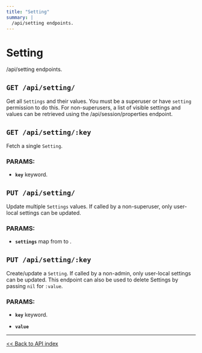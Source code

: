 ```yaml
---
title: "Setting"
summary: |
  /api/setting endpoints.
---
```


# Setting

/api/setting endpoints.

## `GET /api/setting/`

Get all `Settings` and their values. You must be a superuser or have `setting` permission to do this.
  For non-superusers, a list of visible settings and values can be retrieved using the /api/session/properties endpoint.

## `GET /api/setting/:key`

Fetch a single `Setting`.

### PARAMS:

-  **`key`** keyword.

## `PUT /api/setting/`

Update multiple `Settings` values. If called by a non-superuser, only user-local settings can be updated.

### PARAMS:

-  **`settings`** map from <keyword> to <anything>.

## `PUT /api/setting/:key`

Create/update a `Setting`. If called by a non-admin, only user-local settings can be updated.
   This endpoint can also be used to delete Settings by passing `nil` for `:value`.

### PARAMS:

-  **`key`** keyword.

-  **`value`**

---

[<< Back to API index](../api-documentation.md)